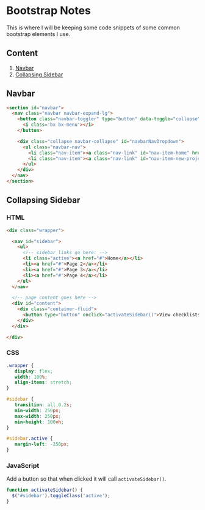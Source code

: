 # Bootstrap Notes

This is where I will be keeping some code snippets of some common bootstrap elements I use.

## Content

1. [Navbar](#navbar)
2. [Collapsing Sidebar](#collapsing-sidebar)


## Navbar

```html
<section id="navbar">
  <nav class="navbar navbar-expand-lg">
    <button class="navbar-toggler" type="button" data-toggle="collapse" data-target="#navbarNavDropdown">
      <i class='bx bx-menu'></i>
    </button>

    <div class="collapse navbar-collapse" id="navbarNavDropdown">
      <ul class="navbar-nav">
        <li class="nav-item"><a class="nav-link" id="nav-item-home" href="index.php">Home</a></li>
        <li class="nav-item"><a class="nav-link" id="nav-item-new-project" href="new-project.php">New Project</a></li>
      </ul>
    </div>
  </nav>
</section>
```

## Collapsing Sidebar

### HTML

```html
<div class="wrapper">

  <nav id="sidebar">
    <ul>
      <!-- sidebar links go here: -->
      <li class="active"><a href="#">Home</a></li>
      <li><a href="#">Page 2</a></li>
      <li><a href="#">Page 3</a></li>
      <li><a href="#">Page 4</a></li>      
    </ul>
  </nav>

  <!-- page content goes here -->
  <div id="content">
    <div class="container-fluid">
      <button type="button" onclick="activateSidebar()">View checklists</button>
    </div>
  </div>

</div>
```

### CSS
```css
.wrapper {
   display: flex;
   width: 100%;
   align-items: stretch;
}

#sidebar {
   transition: all 0.2s;
   min-width: 250px;
   max-width: 250px;
   min-height: 100vh;
}

#sidebar.active {
   margin-left: -250px;
}
```

### JavaScript

Add a button so that when clicked it will call ```activateSidebar()```.

```js
function activateSidebar() {
  $('#sidebar').toggleClass('active');
}
```
